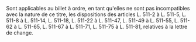 Sont applicables au billet à ordre, en tant qu'elles ne sont pas incompatibles avec la nature de ce titre, les dispositions des articles L. 511-2 à L. 511-5, L. 511-8 à L. 511-14, L. 511-18, L. 511-22 à L. 511-47, L. 511-49 à L. 511-55, L. 511-62 à L. 511-65, L. 511-67 à L. 511-71, L. 511-75 à L. 511-81, relatives à la lettre de change.
